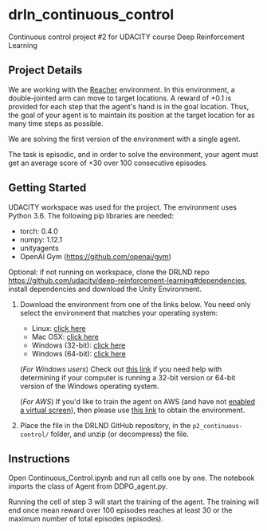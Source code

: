 # drln_continuous_control
Continuous control project #2 for UDACITY course Deep Reinforcement Learning


## Project Details
We are working with the [Reacher](https://github.com/Unity-Technologies/ml-agents/blob/master/docs/Learning-Environment-Examples.md#reacher) environment. In this environment, a double-jointed arm can move to target locations. A reward of +0.1 is provided for each step that the agent's hand is in the goal location. Thus, the goal of your agent is to maintain its position at the target location for as many time steps as possible.

We are solving the first version of the environment with a single agent.

The task is episodic, and in order to solve the environment, your agent must get an average score of +30 over 100 consecutive episodes.

## Getting Started
UDACITY workspace was used for the project. The environment uses Python 3.6. The following pip libraries are needed:
- torch: 0.4.0
- numpy: 1.12.1
- unityagents
- OpenAI Gym (https://github.com/openai/gym)

Optional: if not running on workspace, clone the DRLND repo https://github.com/udacity/deep-reinforcement-learning#dependencies, install dependencies and download the Unity Environment.

1. Download the environment from one of the links below.  You need only select the environment that matches your operating system:
    - Linux: [click here](https://s3-us-west-1.amazonaws.com/udacity-drlnd/P2/Reacher/one_agent/Reacher_Linux.zip)
    - Mac OSX: [click here](https://s3-us-west-1.amazonaws.com/udacity-drlnd/P2/Reacher/one_agent/Reacher.app.zip)
    - Windows (32-bit): [click here](https://s3-us-west-1.amazonaws.com/udacity-drlnd/P2/Reacher/one_agent/Reacher_Windows_x86.zip)
    - Windows (64-bit): [click here](https://s3-us-west-1.amazonaws.com/udacity-drlnd/P2/Reacher/one_agent/Reacher_Windows_x86_64.zip)

    
    (_For Windows users_) Check out [this link](https://support.microsoft.com/en-us/help/827218/how-to-determine-whether-a-computer-is-running-a-32-bit-version-or-64) if you need help with determining if your computer is running a 32-bit version or 64-bit version of the Windows operating system.

    (_For AWS_) If you'd like to train the agent on AWS (and have not [enabled a virtual screen](https://github.com/Unity-Technologies/ml-agents/blob/master/docs/Training-on-Amazon-Web-Service.md)), then please use [this link](https://s3-us-west-1.amazonaws.com/udacity-drlnd/P1/Banana/Banana_Linux_NoVis.zip) to obtain the environment.

2. Place the file in the DRLND GitHub repository, in the `p2_continuous-control/` folder, and unzip (or decompress) the file. 

## Instructions
Open Continuous_Control.ipynb and run all cells one by one. The notebook imports the class of Agent from DDPG_agent.py. 

Running the cell of step 3 will start the training of the agent. The training will end once mean reward over 100 episodes reaches at least 30 or the maximum number of total episodes (episodes).
